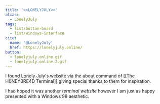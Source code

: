 ```yaml
---
title: '>>LONELYJULY<<'
alias:
  - LonelyJuly
tags:
  - list/button-board
  - list/windows-interface
cite:
  name: '@LonelyJuly'
  href: https://lonelyjuly.online/
button:
  - lonelyjuly.online.gif
  - lonelyjuly.online.2.gif
---
```


I found Lonely July's website via the about command of [[The H0NEYBRE4D Terminal]] giving special thanks to them for inspiration.

I had hoped it was another _terminal website_ however I am just as happy presented with a Windows 98 aesthetic.
